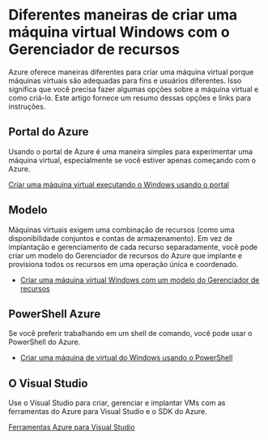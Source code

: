 <properties
    pageTitle="Maneiras diferentes de criar uma máquina virtual Windows | Microsoft Azure"
    description="Lista as diferentes maneiras de criar uma máquina virtual Windows com o Gerenciador de recursos."
    services="virtual-machines-windows"
    documentationCenter=""
    authors="cynthn"
    manager="timlt"
    editor=""
    tags="azure-resource-manager"/>

<tags
    ms.service="virtual-machines-windows"
    ms.devlang="na"
    ms.topic="article"
    ms.tgt_pltfrm="vm-windows"
    ms.workload="infrastructure-services"
    ms.date="09/27/2016"
    ms.author="cynthn"/>

# <a name="different-ways-to-create-a-windows-virtual-machine-with-resource-manager"></a>Diferentes maneiras de criar uma máquina virtual Windows com o Gerenciador de recursos

Azure oferece maneiras diferentes para criar uma máquina virtual porque máquinas virtuais são adequadas para fins e usuários diferentes. Isso significa que você precisa fazer algumas opções sobre a máquina virtual e como criá-lo. Este artigo fornece um resumo dessas opções e links para instruções.

## <a name="azure-portal"></a>Portal do Azure

Usando o portal de Azure é uma maneira simples para experimentar uma máquina virtual, especialmente se você estiver apenas começando com o Azure. 

[Criar uma máquina virtual executando o Windows usando o portal](virtual-machines-windows-hero-tutorial.md)

## <a name="template"></a>Modelo

Máquinas virtuais exigem uma combinação de recursos (como uma disponibilidade conjuntos e contas de armazenamento). Em vez de implantação e gerenciamento de cada recurso separadamente, você pode criar um modelo do Gerenciador de recursos do Azure que implante e provisiona todos os recursos em uma operação única e coordenado.

- [Criar uma máquina virtual Windows com um modelo do Gerenciador de recursos](virtual-machines-windows-ps-template.md)


## <a name="azure-powershell"></a>PowerShell Azure

Se você preferir trabalhando em um shell de comando, você pode usar o PowerShell do Azure.

- [Criar uma máquina de virtual do Windows usando o PowerShell](virtual-machines-windows-ps-create.md)


## <a name="visual-studio"></a>O Visual Studio

Use o Visual Studio para criar, gerenciar e implantar VMs com as ferramentas do Azure para Visual Studio e o SDK do Azure.

[Ferramentas Azure para Visual Studio](https://www.visualstudio.com/features/azure-tools-vs)

